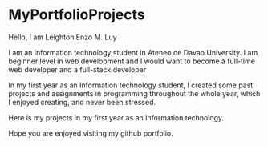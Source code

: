 # MyPortfolioProjects


Hello, I am Leighton Enzo M. Luy

I am an information technology student in Ateneo de Davao University. I am beginner level in web development and I would want to become a full-time web developer and a full-stack developer

In my first year as an Information technology student, I created some past projects and assignments in programming throughout the whole year, which I enjoyed creating, and never been stressed.

Here is my projects in my first year as an Information technology.

Hope you are enjoyed visiting my github portfolio.
